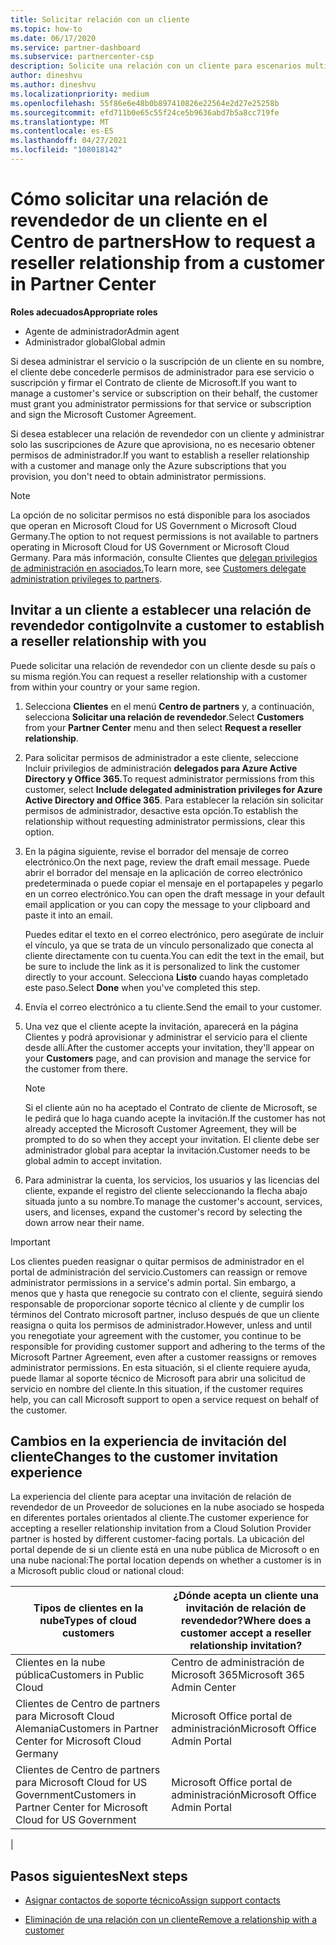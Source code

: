 ```yaml
---
title: Solicitar relación con un cliente
ms.topic: how-to
ms.date: 06/17/2020
ms.service: partner-dashboard
ms.subservice: partnercenter-csp
description: Solicite una relación con un cliente para escenarios multicanal de varios asociados o si es necesario restaurar los privilegios de administrador delegados para un cliente.
author: dineshvu
ms.author: dineshvu
ms.localizationpriority: medium
ms.openlocfilehash: 55f86e6e48b0b897410826e22564e2d27e25258b
ms.sourcegitcommit: efd711b0e65c55f24ce5b9636abd7b5a8cc719fe
ms.translationtype: MT
ms.contentlocale: es-ES
ms.lasthandoff: 04/27/2021
ms.locfileid: "108018142"
---
```

# <a name="how-to-request-a-reseller-relationship-from-a-customer-in-partner-center"></a><span data-ttu-id="345be-103">Cómo solicitar una relación de revendedor de un cliente en el Centro de partners</span><span class="sxs-lookup"><span data-stu-id="345be-103">How to request a reseller relationship from a customer in Partner Center</span></span>

<span data-ttu-id="345be-104">**Roles adecuados**</span><span class="sxs-lookup"><span data-stu-id="345be-104">**Appropriate roles**</span></span>

- <span data-ttu-id="345be-105">Agente de administrador</span><span class="sxs-lookup"><span data-stu-id="345be-105">Admin agent</span></span>
- <span data-ttu-id="345be-106">Administrador global</span><span class="sxs-lookup"><span data-stu-id="345be-106">Global admin</span></span>

<span data-ttu-id="345be-107">Si desea administrar el servicio o la suscripción de un cliente en su nombre, el cliente debe concederle permisos de administrador para ese servicio o suscripción y firmar el Contrato de cliente de Microsoft.</span><span class="sxs-lookup"><span data-stu-id="345be-107">If you want to manage a customer's service or subscription on their behalf, the customer must grant you administrator permissions for that service or subscription and sign the Microsoft Customer Agreement.</span></span>

<span data-ttu-id="345be-108">Si desea establecer una relación de revendedor con un cliente y administrar solo las suscripciones de Azure que aprovisiona, no es necesario obtener permisos de administrador.</span><span class="sxs-lookup"><span data-stu-id="345be-108">If you want to establish a reseller relationship with a customer and manage only the Azure subscriptions that you provision, you don't need to obtain administrator permissions.</span></span>

>[!NOTE] 
><span data-ttu-id="345be-109">La opción de no solicitar permisos no está disponible para los asociados que operan en Microsoft Cloud for US Government o Microsoft Cloud Germany.</span><span class="sxs-lookup"><span data-stu-id="345be-109">The option to not request permissions is not available to partners operating in Microsoft Cloud for US Government or Microsoft Cloud Germany.</span></span> <span data-ttu-id="345be-110">Para más información, consulte Clientes que [delegan privilegios de administración en asociados.](customers-revoke-admin-privileges.md)</span><span class="sxs-lookup"><span data-stu-id="345be-110">To learn more, see [Customers delegate administration privileges to partners](customers-revoke-admin-privileges.md).</span></span>

## <a name="invite-a-customer-to-establish-a-reseller-relationship-with-you"></a><span data-ttu-id="345be-111">Invitar a un cliente a establecer una relación de revendedor contigo</span><span class="sxs-lookup"><span data-stu-id="345be-111">Invite a customer to establish a reseller relationship with you</span></span>

<span data-ttu-id="345be-112">Puede solicitar una relación de revendedor con un cliente desde su país o su misma región.</span><span class="sxs-lookup"><span data-stu-id="345be-112">You can request a reseller relationship with a customer from within your country or your same region.</span></span>

1. <span data-ttu-id="345be-113">Selecciona **Clientes** en el menú **Centro de partners** y, a continuación, selecciona **Solicitar una relación de revendedor**.</span><span class="sxs-lookup"><span data-stu-id="345be-113">Select **Customers** from your **Partner Center** menu and then select **Request a reseller relationship**.</span></span>

2. <span data-ttu-id="345be-114">Para solicitar permisos de administrador a este cliente, seleccione Incluir privilegios de administración **delegados para Azure Active Directory y Office 365.**</span><span class="sxs-lookup"><span data-stu-id="345be-114">To request administrator permissions from this customer, select **Include delegated administration privileges for Azure Active Directory and Office 365**.</span></span> <span data-ttu-id="345be-115">Para establecer la relación sin solicitar permisos de administrador, desactive esta opción.</span><span class="sxs-lookup"><span data-stu-id="345be-115">To establish the relationship without requesting administrator permissions, clear this option.</span></span>

3. <span data-ttu-id="345be-116">En la página siguiente, revise el borrador del mensaje de correo electrónico.</span><span class="sxs-lookup"><span data-stu-id="345be-116">On the next page, review the draft email message.</span></span> <span data-ttu-id="345be-117">Puede abrir el borrador del mensaje en la aplicación de correo electrónico predeterminada o puede copiar el mensaje en el portapapeles y pegarlo en un correo electrónico.</span><span class="sxs-lookup"><span data-stu-id="345be-117">You can open the draft message in your default email application or you can copy the message to your clipboard and paste it into an email.</span></span>

   <span data-ttu-id="345be-118">Puedes editar el texto en el correo electrónico, pero asegúrate de incluir el vínculo, ya que se trata de un vínculo personalizado que conecta al cliente directamente con tu cuenta.</span><span class="sxs-lookup"><span data-stu-id="345be-118">You can edit the text in the email, but be sure to include the link as it is personalized to link the customer directly to your account.</span></span> <span data-ttu-id="345be-119">Selecciona **Listo** cuando hayas completado este paso.</span><span class="sxs-lookup"><span data-stu-id="345be-119">Select **Done** when you've completed this step.</span></span>

4. <span data-ttu-id="345be-120">Envía el correo electrónico a tu cliente.</span><span class="sxs-lookup"><span data-stu-id="345be-120">Send the email to your customer.</span></span>

5. <span data-ttu-id="345be-121">Una vez que el cliente acepte la  invitación, aparecerá en la página Clientes y podrá aprovisionar y administrar el servicio para el cliente desde allí.</span><span class="sxs-lookup"><span data-stu-id="345be-121">After the customer accepts your invitation, they'll appear on your **Customers** page, and can provision and manage the service for the customer from there.</span></span>

   > [!NOTE]
   > <span data-ttu-id="345be-122">Si el cliente aún no ha aceptado el Contrato de cliente de Microsoft, se le pedirá que lo haga cuando acepte la invitación.</span><span class="sxs-lookup"><span data-stu-id="345be-122">If the customer has not already accepted the Microsoft Customer Agreement, they will be prompted to do so when they accept your invitation.</span></span> <span data-ttu-id="345be-123">El cliente debe ser administrador global para aceptar la invitación.</span><span class="sxs-lookup"><span data-stu-id="345be-123">Customer needs to be global admin to accept invitation.</span></span>

6. <span data-ttu-id="345be-124">Para administrar la cuenta, los servicios, los usuarios y las licencias del cliente, expande el registro del cliente seleccionando la flecha abajo situada junto a su nombre.</span><span class="sxs-lookup"><span data-stu-id="345be-124">To manage the customer's account, services, users, and licenses, expand the customer's record by selecting the down arrow near their name.</span></span>

> [!IMPORTANT]  
> <span data-ttu-id="345be-125">Los clientes pueden reasignar o quitar permisos de administrador en el portal de administración del servicio.</span><span class="sxs-lookup"><span data-stu-id="345be-125">Customers can reassign or remove administrator permissions in a service's admin portal.</span></span> <span data-ttu-id="345be-126">Sin embargo, a menos que y hasta que renegocie su contrato con el cliente, seguirá siendo responsable de proporcionar soporte técnico al cliente y de cumplir los términos del Contrato microsoft partner, incluso después de que un cliente reasigna o quita los permisos de administrador.</span><span class="sxs-lookup"><span data-stu-id="345be-126">However, unless and until you renegotiate your agreement with the customer, you continue to be responsible for providing customer support and adhering to the terms of the Microsoft Partner Agreement, even after a customer reassigns or removes administrator permissions.</span></span> <span data-ttu-id="345be-127">En esta situación, si el cliente requiere ayuda, puede llamar al soporte técnico de Microsoft para abrir una solicitud de servicio en nombre del cliente.</span><span class="sxs-lookup"><span data-stu-id="345be-127">In this situation, if the customer requires help, you can call Microsoft support to open a service request on behalf of the customer.</span></span>

## <a name="changes-to-the-customer-invitation-experience"></a><span data-ttu-id="345be-128">Cambios en la experiencia de invitación del cliente</span><span class="sxs-lookup"><span data-stu-id="345be-128">Changes to the customer invitation experience</span></span>

<span data-ttu-id="345be-129">La experiencia del cliente para aceptar una invitación de relación de revendedor de un Proveedor de soluciones en la nube asociado se hospeda en diferentes portales orientados al cliente.</span><span class="sxs-lookup"><span data-stu-id="345be-129">The customer experience for accepting a reseller relationship invitation from a Cloud Solution Provider partner is hosted by different customer-facing portals.</span></span> <span data-ttu-id="345be-130">La ubicación del portal depende de si un cliente está en una nube pública de Microsoft o en una nube nacional:</span><span class="sxs-lookup"><span data-stu-id="345be-130">The portal location depends on whether a customer is in a Microsoft public cloud or national cloud:</span></span>

|<span data-ttu-id="345be-131">Tipos de clientes en la nube</span><span class="sxs-lookup"><span data-stu-id="345be-131">Types of cloud customers</span></span>  | <span data-ttu-id="345be-132">¿Dónde acepta un cliente una invitación de relación de revendedor?</span><span class="sxs-lookup"><span data-stu-id="345be-132">Where does a customer accept a reseller relationship invitation?</span></span> |
|---------|---------
| <span data-ttu-id="345be-133">Clientes en la nube pública</span><span class="sxs-lookup"><span data-stu-id="345be-133">Customers in Public Cloud</span></span> | <span data-ttu-id="345be-134">Centro de administración de Microsoft 365</span><span class="sxs-lookup"><span data-stu-id="345be-134">Microsoft 365 Admin Center</span></span> |
| <span data-ttu-id="345be-135">Clientes de Centro de partners para Microsoft Cloud Alemania</span><span class="sxs-lookup"><span data-stu-id="345be-135">Customers in Partner Center for Microsoft Cloud Germany</span></span> | <span data-ttu-id="345be-136">Microsoft Office portal de administración</span><span class="sxs-lookup"><span data-stu-id="345be-136">Microsoft Office Admin Portal</span></span> |
| <span data-ttu-id="345be-137">Clientes de Centro de partners para Microsoft Cloud for US Government</span><span class="sxs-lookup"><span data-stu-id="345be-137">Customers in Partner Center for Microsoft Cloud for US Government</span></span> | <span data-ttu-id="345be-138">Microsoft Office portal de administración</span><span class="sxs-lookup"><span data-stu-id="345be-138">Microsoft Office Admin Portal</span></span> |
|

## <a name="next-steps"></a><span data-ttu-id="345be-139">Pasos siguientes</span><span class="sxs-lookup"><span data-stu-id="345be-139">Next steps</span></span>

- [<span data-ttu-id="345be-140">Asignar contactos de soporte técnico</span><span class="sxs-lookup"><span data-stu-id="345be-140">Assign support contacts</span></span>](assign-support-contacts.md)

- [<span data-ttu-id="345be-141">Eliminación de una relación con un cliente</span><span class="sxs-lookup"><span data-stu-id="345be-141">Remove a relationship with a customer</span></span>](remove-a-relationship.md)
